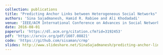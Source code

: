 ```yaml
---
collection: publications
title: "Predicting Anchor Links between Heterogeneous Social Networks"
authors: 'Sina Sajadmanesh, Hamid R. Rabiee and Ali Khodadadi'
venue: 'IEEE/ACM International Conference on Advances in Social Networks Analysis and Mining (ASONAM)'
date: 2016-08-01
paperurl: 'https://dl.acm.org/citation.cfm?id=3192453'
pdf: 'https://arxiv.org/pdf/1607.08821'
code: 'https://github.com/sisaman/crmp'
slides: http://www.slideshare.net/SinaSajadmanesh/predicting-anchor-links-between-heterogeneous-social-networks-65416933
---
```


